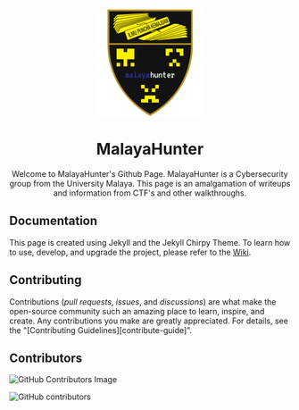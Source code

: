 <div align="center">

![MalayaHunter Logo](/assets/img/favicons/android-chrome-192x192.png)

# MalayaHunter

Welcome to MalayaHunter's Github Page. MalayaHunter is a Cybersecurity group from the University Malaya. This page is an amalgamation of writeups and information from CTF's and other walkthroughs. 
</div>

## Documentation

This page is created using Jekyll and the Jekyll Chirpy Theme. To learn how to use, develop, and upgrade the project, please refer to the [Wiki][wiki].

## Contributing

Contributions (_pull requests_, _issues_, and _discussions_) are what make the open-source community such an amazing place
to learn, inspire, and create. Any contributions you make are greatly appreciated.
For details, see the "[Contributing Guidelines][contribute-guide]".

## Contributors


![GitHub Contributors Image](https://contrib.rocks/image?repo=um-csnet/malayahunter)


![GitHub contributors](https://img.shields.io/github/contributors/um-csnet/malayahunter)

[wiki]: https://github.com/cotes2020/jekyll-theme-chirpy/wiki
